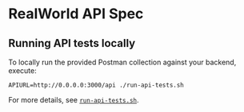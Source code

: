 # RealWorld API Spec

## Running API tests locally

To locally run the provided Postman collection against your backend, execute:

```
APIURL=http://0.0.0.0:3000/api ./run-api-tests.sh
```

For more details, see [`run-api-tests.sh`](run-api-tests.sh).